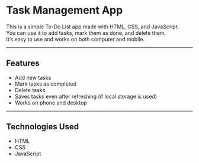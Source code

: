 # Task Management App

This is a simple To-Do List app made with HTML, CSS, and JavaScript.  
You can use it to add tasks, mark them as done, and delete them.  
It’s easy to use and works on both computer and mobile.

---

## Features
- Add new tasks
- Mark tasks as completed
- Delete tasks
- Saves tasks even after refreshing (if local storage is used)
- Works on phone and desktop

---

## Technologies Used
- HTML
- CSS
- JavaScript

